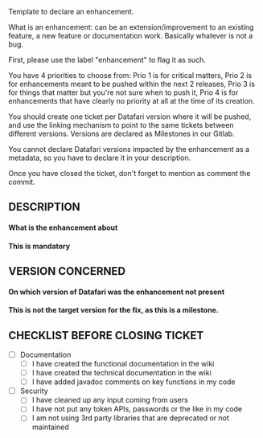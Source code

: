 >>>
Template to declare an enhancement. 

What is an enhancement: can be an extension/improvement to an existing feature, a new feature or documentation work. Basically whatever is not a bug.

First, please use the label "enhancement" to flag it as such.

You have 4 priorities to choose from: Prio 1 is for critical matters, Prio 2 is for enhancements meant to be pushed within the next 2 releases, Prio 3 is for things that matter but you're not sure when to push it, Prio 4 is for enhancements that have clearly no priority at all at the time of its creation.

You should create one ticket per Datafari version where it will be pushed, and use the linking mechanism to point to the same tickets between different versions. Versions are declared as Milestones in our Gitlab.

You cannot declare Datafari versions impacted by the enhancement as a metadata, so you have to declare it in your description.

Once you have closed the ticket, don't forget to mention as comment the commit.
>>>

## DESCRIPTION
#### What is the enhancement about
#### This is mandatory


## VERSION CONCERNED
#### On which version of Datafari was the enhancement not present 
#### This is not the target version for the fix, as this is a milestone.

## CHECKLIST BEFORE CLOSING TICKET
- [ ] Documentation
  - [ ] I have created the functional documentation in the wiki
  - [ ] I have created the technical documentation in the wiki 
  - [ ] I have added javadoc comments on key functions in my code
- [ ] Security 
  - [ ] I have cleaned up any input coming from users
  - [ ] I have not put any token APIs, passwords or the like in my code
  - [ ] I am not using 3rd party libraries that are deprecated or not maintained
